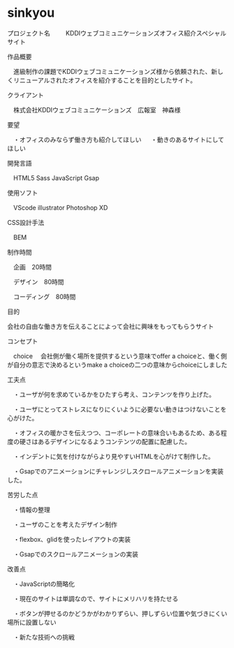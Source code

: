 # sinkyou
プロジェクト名
　
　KDDIウェブコミュニケーションズオフィス紹介スペシャルサイト

作品概要

　進級制作の課題でKDDIウェブコミュニケーションズ様から依頼された、新しくリニューアルされたオフィスを紹介することを目的としたサイト。
  
クライアント

　株式会社KDDIウェブコミュニケーションズ　広報室　神森様
 
要望

　・オフィスのみならず働き方も紹介してほしい
 　
  ・動きのあるサイトにしてほしい
  
開発言語

　HTML5 Sass JavaScript Gsap
 
使用ソフト

　VScode illustrator Photoshop XD
 
CSS設計手法

　BEM
 
制作時間

　企画　20時間
 
　デザイン　80時間
 
　コーディング　80時間
  
目的

 会社の自由な働き方を伝えることによって会社に興味をもってもらうサイト

コンセプト
 
　choice
　会社側が働く場所を提供するという意味でoffer a choiceと、働く側が自分の意志で決めるというmake a choiceの二つの意味からchoiceにしました
  
工夫点
 
　・ユーザが何を求めているかをひたすら考え、コンテンツを作り上げた。
   
　・ユーザにとってストレスになりにくいように必要ない動きはつけないことを心がけた。
  
　・オフィスの暖かさを伝えつつ、コーポレートの意味合いもあるため、ある程度の硬さはあるデザインになるようコンテンツの配置に配慮した。
   
　・インデントに気を付けながらより見やすいHTMLを心がけて制作した。
  
　・Gsapでのアニメーションにチャレンジしスクロールアニメーションを実装した。
 
 苦労した点
 　
  
　・情報の整理
  
　・ユーザのことを考えたデザイン制作
  
　・flexbox、glidを使ったレイアウトの実装
  
　・Gsapでのスクロールアニメーションの実装
  
 改善点
  
　・JavaScriptの簡略化
  
　・現在のサイトは単調なので、サイトにメリハリを持たせる
  
　・ボタンが押せるのかどうかがわかりずらい、押しずらい位置や気づきにくい場所に設置しない
  
　・新たな技術への挑戦
  
  

